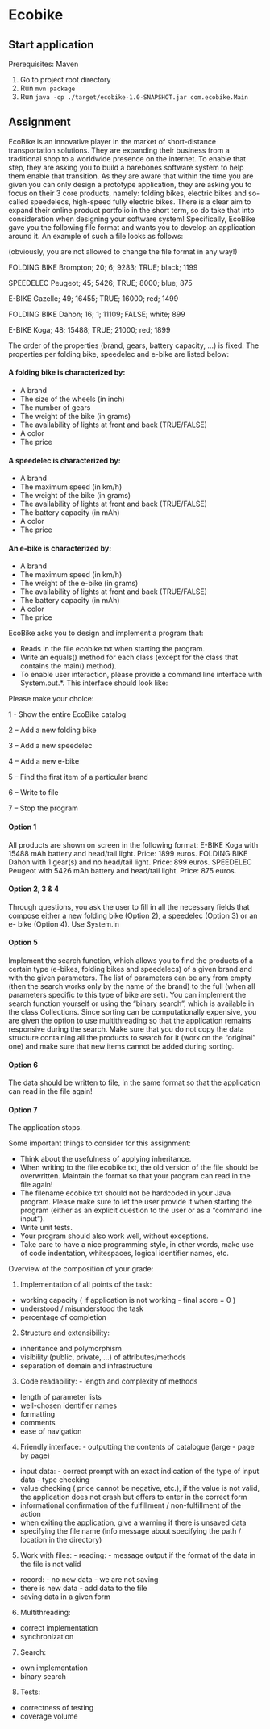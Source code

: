 # Ecobike

## Start application

Prerequisites: Maven

1. Go to project root directory
2. Run `mvn package`
3. Run `java -cp ./target/ecobike-1.0-SNAPSHOT.jar com.ecobike.Main`

## Assignment
EcoBike is an innovative player in the market of short-distance transportation solutions. They are expanding their business from a traditional shop to a worldwide presence on the internet. To enable that step, they are asking you to build a barebones software system to help them enable that transition. As they are aware that within the time you are given you can only design a prototype application, they are asking you to focus on their 3 core products, namely: folding bikes, electric bikes and so-called speedelecs, high-speed fully electric bikes. There is a clear aim to expand their online product portfolio in the short term, so do take that into consideration when designing your software system!
Specifically, EcoBike gave you the following file format and wants you to develop an application around it.
An example of such a file looks as follows:

(obviously, you are not allowed to change the file format in any way!)

FOLDING BIKE Brompton; 20; 6; 9283; TRUE; black; 1199

SPEEDELEC Peugeot; 45; 5426; TRUE; 8000; blue; 875

E-BIKE Gazelle; 49; 16455; TRUE; 16000; red; 1499

FOLDING BIKE Dahon; 16; 1; 11109; FALSE; white; 899

E-BIKE Koga; 48; 15488; TRUE; 21000; red; 1899

The order of the properties (brand, gears, battery capacity, ...) is fixed. The properties per folding bike, speedelec and e-bike are listed below:

#### A folding bike is characterized by:
- A brand
- The size of the wheels (in inch)
- The number of gears
- The weight of the bike (in grams)
- The availability of lights at front and back (TRUE/FALSE)
- A color
- The price

#### A speedelec is characterized by:
- A brand
- The maximum speed (in km/h)
- The weight of the bike (in grams)
- The availability of lights at front and back (TRUE/FALSE)
- The battery capacity (in mAh)
- A color
- The price

#### An e-bike is characterized by:
- A brand
- The maximum speed (in km/h)
- The weight of the e-bike (in grams)
- The availability of lights at front and back (TRUE/FALSE)
- The battery capacity (in mAh)
- A color
- The price

EcoBike asks you to design and implement a program that:
- Reads in the file ecobike.txt when starting the program.
- Write an equals() method for each class (except for the class that contains the main() method).
- To enable user interaction, please provide a command line interface with System.out.*. This interface should look like:

Please make your choice:

1 - Show the entire EcoBike catalog

2 – Add a new folding bike

3 – Add a new speedelec

4 – Add a new e-bike

5 – Find the first item of a particular brand

6 – Write to file

7 – Stop the program


#### Option 1
All products are shown on screen in the following format:
E-BIKE Koga with 15488 mAh battery and head/tail light.
Price: 1899 euros.
FOLDING BIKE Dahon with 1 gear(s) and no head/tail light.
Price: 899 euros.
SPEEDELEC Peugeot with 5426 mAh battery and head/tail light.
Price: 875 euros.

#### Option 2, 3 & 4
Through questions, you ask the user to fill in all the necessary fields that compose either a new folding bike (Option 2), a speedelec (Option 3) or an e- bike (Option 4). Use System.in

#### Option 5
Implement the search function, which allows you to find the products of a certain type (e-bikes, folding bikes and speedelecs) of a given brand and with the given parameters. The list of parameters can be any from empty (then the search works only by the name of the brand) to the full (when all parameters specific to this type of bike are set).
You can implement the search function yourself or using the “binary search”, which is available in the class Collections.
Since sorting can be computationally expensive, you are given the option to use multithreading so that the application remains responsive during the search.
Make sure that you do not copy the data structure containing all the products to search for it (work on the “original” one) and make sure that new items cannot be added during sorting.

#### Option 6
The data should be written to file, in the same format so that the application can read in the file again!

#### Option 7
The application stops.

Some important things to consider for this assignment:
- Think about the usefulness of applying inheritance.
- When writing to the file ecobike.txt, the old version of the file should be overwritten. Maintain the format so that your program can read in the file again!
- The filename ecobike.txt should not be hardcoded in your Java program. Please make sure to let the user provide it when starting the program (either as an explicit question to the user or as a “command line input”).
- Write unit tests.
- Your program should also work well, without exceptions.
- Take care to have a nice programming style, in other words, make use of code indentation, whitespaces, logical identifier names, etc.

Overview of the composition of your grade:
1. Implementation of all points of the task:
- working capacity ( if application is not working - final score = 0 )
- understood / misunderstood the task
- percentage of completion
2. Structure and extensibility:
- inheritance and polymorphism
- visibility (public, private, …) of attributes/methods
- separation of domain and infrastructure
3. Code readability: - length and complexity of methods
- length of parameter lists
- well-chosen identifier names
- formatting
- comments
- ease of navigation
4. Friendly interface: - outputting the contents of catalogue (large - page by page)
- input data: - correct prompt with an exact indication of the type of input data - type checking
- value checking ( price cannot be negative, etc.), if the value is not valid, the application does not crash but offers to enter in the correct form
- informational confirmation of the fulfillment / non-fulfillment of the action
- when exiting the application, give a warning if there is unsaved data
- specifying the file name (info message about specifying the path / location in the directory)
5. Work with files: - reading: - message output if the format of the data in the file is not valid
- record: - no new data - we are not saving
- there is new data - add data to the file
- saving data in a given form
6. Multithreading:
- correct implementation
- synchronization
7. Search:
- own implementation
- binary search
8. Tests:
- correctness of testing
- coverage volume
